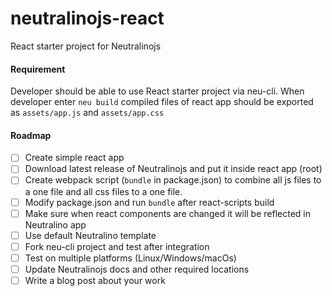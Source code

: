 # neutralinojs-react

React starter project for Neutralinojs

#### Requirement

Developer should be able to use React starter project via neu-cli. When developer enter `neu build` compiled files of react app should be exported as `assets/app.js` and `assets/app.css` 

#### Roadmap

- [ ] Create simple react app
- [ ] Download latest release of Neutralinojs and put it inside react app (root)
- [ ] Create webpack script (`bundle` in package.json) to combine all js files to a one file and all css files to a one file. 
- [ ] Modify package.json and run `bundle` after react-scripts build
- [ ] Make sure when react components are changed it will be reflected in Neutralino app
- [ ] Use default Neutralino template
- [ ] Fork neu-cli project and test after integration
- [ ] Test on multiple platforms (Linux/Windows/macOs)
- [ ] Update Neutralinojs docs and other required locations
- [ ] Write a blog post about your work
